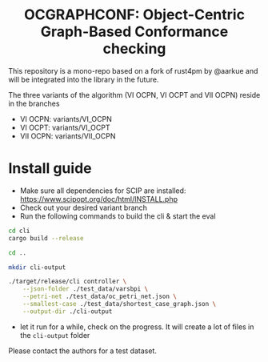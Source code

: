 <div align="center">
<h1>OCGRAPHCONF: Object-Centric Graph-Based Conformance checking</h1>
</div>
  
This repository is a mono-repo based on a fork of rust4pm by @aarkue and will be integrated into the library in the future.

The three variants of the algorithm (VI OCPN, VI OCPT and VII OCPN) reside in the branches 
- VI OCPN: variants/VI_OCPN
- VI OCPT:  variants/VI_OCPT
- VII OCPN:  variants/VII_OCPN


# Install guide
- Make sure all dependencies for SCIP are installed: https://www.scipopt.org/doc/html/INSTALL.php
- Check out your desired variant branch
- Run the following commands to build the cli & start the eval

```sh
cd cli
cargo build --release

cd ..

mkdir cli-output

./target/release/cli controller \
    --json-folder ./test_data/varsbpi \
    --petri-net ./test_data/oc_petri_net.json \
    --smallest-case ./test_data/shortest_case_graph.json \
    --output-dir ./cli-output
```
- let it run for a while, check on the progress. It will create a lot of files in the `cli-output` folder

Please contact the authors for a test dataset.
